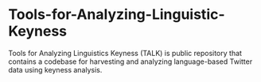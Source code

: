 # Tools-for-Analyzing-Linguistic-Keyness
Tools for Analyzing Linguistics Keyness (TALK) is public repository that contains a codebase for harvesting and analyzing language-based Twitter data using keyness analysis.
